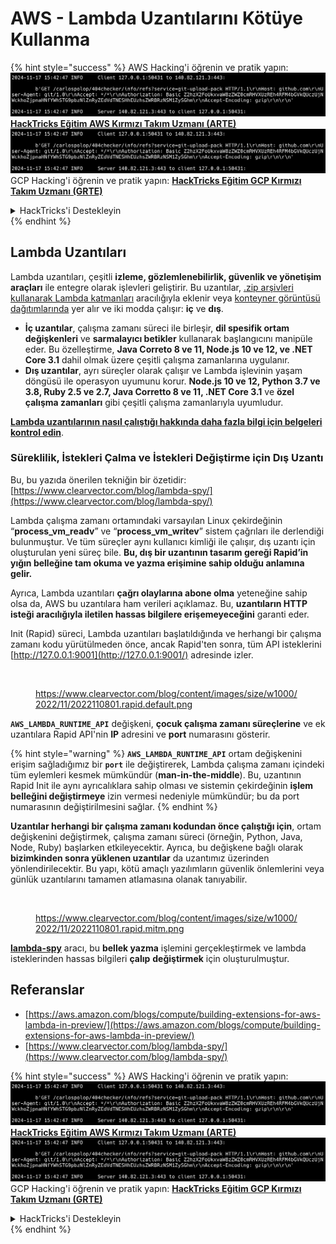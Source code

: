 # AWS - Lambda Uzantılarını Kötüye Kullanma

{% hint style="success" %}
AWS Hacking'i öğrenin ve pratik yapın:<img src="../../../../.gitbook/assets/image (1).png" alt="" data-size="line">[**HackTricks Eğitim AWS Kırmızı Takım Uzmanı (ARTE)**](https://training.hacktricks.xyz/courses/arte)<img src="../../../../.gitbook/assets/image (1).png" alt="" data-size="line">\
GCP Hacking'i öğrenin ve pratik yapın: <img src="../../../../.gitbook/assets/image (2).png" alt="" data-size="line">[**HackTricks Eğitim GCP Kırmızı Takım Uzmanı (GRTE)**<img src="../../../../.gitbook/assets/image (2).png" alt="" data-size="line">](https://training.hacktricks.xyz/courses/grte)

<details>

<summary>HackTricks'i Destekleyin</summary>

* [**abonelik planlarını**](https://github.com/sponsors/carlospolop) kontrol edin!
* **💬 [**Discord grubuna**](https://discord.gg/hRep4RUj7f) veya [**telegram grubuna**](https://t.me/peass) katılın ya da **Twitter**'da **bizi takip edin** 🐦 [**@hacktricks\_live**](https://twitter.com/hacktricks\_live)**.**
* **Hacking ipuçlarını paylaşmak için** [**HackTricks**](https://github.com/carlospolop/hacktricks) ve [**HackTricks Cloud**](https://github.com/carlospolop/hacktricks-cloud) github reposuna PR gönderin.

</details>
{% endhint %}

## Lambda Uzantıları

Lambda uzantıları, çeşitli **izleme, gözlemlenebilirlik, güvenlik ve yönetişim araçları** ile entegre olarak işlevleri geliştirir. Bu uzantılar, [.zip arşivleri kullanarak Lambda katmanları](https://docs.aws.amazon.com/lambda/latest/dg/configuration-layers.html) aracılığıyla eklenir veya [konteyner görüntüsü dağıtımlarında](https://aws.amazon.com/blogs/compute/working-with-lambda-layers-and-extensions-in-container-images/) yer alır ve iki modda çalışır: **iç** ve **dış**.

* **İç uzantılar**, çalışma zamanı süreci ile birleşir, **dil spesifik ortam değişkenleri** ve **sarmalayıcı betikler** kullanarak başlangıcını manipüle eder. Bu özelleştirme, **Java Correto 8 ve 11, Node.js 10 ve 12, ve .NET Core 3.1** dahil olmak üzere çeşitli çalışma zamanlarına uygulanır.
* **Dış uzantılar**, ayrı süreçler olarak çalışır ve Lambda işlevinin yaşam döngüsü ile operasyon uyumunu korur. **Node.js 10 ve 12, Python 3.7 ve 3.8, Ruby 2.5 ve 2.7, Java Corretto 8 ve 11, .NET Core 3.1** ve **özel çalışma zamanları** gibi çeşitli çalışma zamanlarıyla uyumludur.

[**Lambda uzantılarının nasıl çalıştığı hakkında daha fazla bilgi için belgeleri kontrol edin**](https://docs.aws.amazon.com/lambda/latest/dg/runtimes-extensions-api.html).

### Süreklilik, İstekleri Çalma ve İstekleri Değiştirme için Dış Uzantı

Bu, bu yazıda önerilen tekniğin bir özetidir: [https://www.clearvector.com/blog/lambda-spy/](https://www.clearvector.com/blog/lambda-spy/)

Lambda çalışma zamanı ortamındaki varsayılan Linux çekirdeğinin “**process\_vm\_readv**” ve “**process\_vm\_writev**” sistem çağrıları ile derlendiği bulunmuştur. Ve tüm süreçler aynı kullanıcı kimliği ile çalışır, dış uzantı için oluşturulan yeni süreç bile. **Bu, dış bir uzantının tasarım gereği Rapid’in yığın belleğine tam okuma ve yazma erişimine sahip olduğu anlamına gelir.**

Ayrıca, Lambda uzantıları **çağrı olaylarına abone olma** yeteneğine sahip olsa da, AWS bu uzantılara ham verileri açıklamaz. Bu, **uzantıların HTTP isteği aracılığıyla iletilen hassas bilgilere erişemeyeceğini** garanti eder.

Init (Rapid) süreci, Lambda uzantıları başlatıldığında ve herhangi bir çalışma zamanı kodu yürütülmeden önce, ancak Rapid'ten sonra, tüm API isteklerini [http://127.0.0.1:9001](http://127.0.0.1:9001/) adresinde izler.

<figure><img src="../../../../.gitbook/assets/image (254).png" alt=""><figcaption><p><a href="https://www.clearvector.com/blog/content/images/size/w1000/2022/11/2022110801.rapid.default.png">https://www.clearvector.com/blog/content/images/size/w1000/2022/11/2022110801.rapid.default.png</a></p></figcaption></figure>

**`AWS_LAMBDA_RUNTIME_API`** değişkeni, **çocuk çalışma zamanı süreçlerine** ve ek uzantılara Rapid API'nin **IP** adresini ve **port** numarasını gösterir.

{% hint style="warning" %}
**`AWS_LAMBDA_RUNTIME_API`** ortam değişkenini erişim sağladığımız bir **`port`** ile değiştirerek, Lambda çalışma zamanı içindeki tüm eylemleri kesmek mümkündür (**man-in-the-middle**). Bu, uzantının Rapid Init ile aynı ayrıcalıklara sahip olması ve sistemin çekirdeğinin **işlem belleğini değiştirmeye** izin vermesi nedeniyle mümkündür; bu da port numarasının değiştirilmesini sağlar.
{% endhint %}

**Uzantılar herhangi bir çalışma zamanı kodundan önce çalıştığı için**, ortam değişkenini değiştirmek, çalışma zamanı süreci (örneğin, Python, Java, Node, Ruby) başlarken etkileyecektir. Ayrıca, bu değişkene bağlı olarak **bizimkinden sonra yüklenen uzantılar** da uzantımız üzerinden yönlendirilecektir. Bu yapı, kötü amaçlı yazılımların güvenlik önlemlerini veya günlük uzantılarını tamamen atlamasına olanak tanıyabilir.

<figure><img src="../../../../.gitbook/assets/image (267).png" alt=""><figcaption><p><a href="https://www.clearvector.com/blog/content/images/size/w1000/2022/11/2022110801.rapid.mitm.png">https://www.clearvector.com/blog/content/images/size/w1000/2022/11/2022110801.rapid.mitm.png</a></p></figcaption></figure>

[**lambda-spy**](https://github.com/clearvector/lambda-spy) aracı, bu **bellek yazma** işlemini gerçekleştirmek ve lambda isteklerinden hassas bilgileri **çalıp** **değiştirmek** için oluşturulmuştur.

## Referanslar

* [https://aws.amazon.com/blogs/compute/building-extensions-for-aws-lambda-in-preview/](https://aws.amazon.com/blogs/compute/building-extensions-for-aws-lambda-in-preview/)
* [https://www.clearvector.com/blog/lambda-spy/](https://www.clearvector.com/blog/lambda-spy/)

{% hint style="success" %}
AWS Hacking'i öğrenin ve pratik yapın:<img src="../../../../.gitbook/assets/image (1).png" alt="" data-size="line">[**HackTricks Eğitim AWS Kırmızı Takım Uzmanı (ARTE)**](https://training.hacktricks.xyz/courses/arte)<img src="../../../../.gitbook/assets/image (1).png" alt="" data-size="line">\
GCP Hacking'i öğrenin ve pratik yapın: <img src="../../../../.gitbook/assets/image (2).png" alt="" data-size="line">[**HackTricks Eğitim GCP Kırmızı Takım Uzmanı (GRTE)**<img src="../../../../.gitbook/assets/image (2).png" alt="" data-size="line">](https://training.hacktricks.xyz/courses/grte)

<details>

<summary>HackTricks'i Destekleyin</summary>

* [**abonelik planlarını**](https://github.com/sponsors/carlospolop) kontrol edin!
* **💬 [**Discord grubuna**](https://discord.gg/hRep4RUj7f) veya [**telegram grubuna**](https://t.me/peass) katılın ya da **Twitter**'da **bizi takip edin** 🐦 [**@hacktricks\_live**](https://twitter.com/hacktricks\_live)**.**
* **Hacking ipuçlarını paylaşmak için** [**HackTricks**](https://github.com/carlospolop/hacktricks) ve [**HackTricks Cloud**](https://github.com/carlospolop/hacktricks-cloud) github reposuna PR gönderin.

</details>
{% endhint %}
